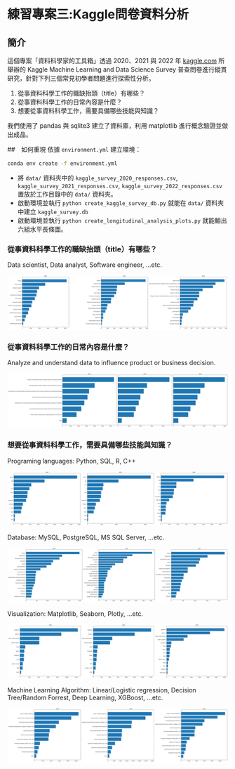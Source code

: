 # 練習專案三:Kaggle問卷資料分析

## 簡介
這個專案「資料科學家的工具箱」透過 2020、2021 與 2022 年 [kaggle.com](https://www.kaggle.com) 所舉辦的 Kaggle Machine Learning and Data Science Survey 普查問卷進行縱貫研究，針對下列三個常見初學者問題進行探索性分析。

1. 從事資料科學工作的職缺抬頭（title）有哪些？
2. 從事資料科學工作的日常內容是什麼？
3. 想要從事資料科學工作，需要具備哪些技能與知識？

我們使用了 pandas 與 sqlite3 建立了資料庫，利用 matplotlib 進行概念驗證並做出成品。

##　如何重現
依據 `environment.yml` 建立環境：
```bash
conda env create -f environment.yml
```

- 將 `data/` 資料夾中的 `kaggle_survey_2020_responses.csv`, `kaggle_survey_2021_responses.csv`, `kaggle_survey_2022_responses.csv` 置放於工作目錄中的 `data/` 資料夾。
- 啟動環境並執行 `python create_kaggle_survey_db.py` 就能在 `data/` 資料夾中建立 `kaggle_survey.db`
- 啟動環境並執行 `python create_longitudinal_analysis_plots.py` 就能輸出六組水平長條圖。

### 從事資料科學工作的職缺抬頭（title）有哪些？

Data scientist, Data analyst, Software engineer, ...etc.

![](data_science_job_titles.png)

### 從事資料科學工作的日常內容是什麼？

Analyze and understand data to influence product or business decision.

![](data_science_job_tasks.png)

### 想要從事資料科學工作，需要具備哪些技能與知識？

Programing languages: Python, SQL, R, C++

![](data_science_job_programming_languages.png)

Database: MySQL, PostgreSQL, MS SQL Server, ...etc.

![](data_science_job_databases.png)

Visualization: Matplotlib, Seaborn, Plotly, ...etc.

![](data_science_job_visualizations.png)

Machine Learning Algorithm:  Linear/Logistic regression, Decision Tree/Random Forrest, Deep Learning, XGBoost, ...etc.

![](data_science_job_machine_learnings.png)